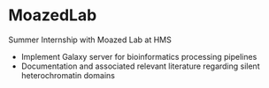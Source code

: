 MoazedLab
=========

Summer Internship with Moazed Lab at HMS

* Implement Galaxy server for bioinformatics processing pipelines
* Documentation and associated relevant literature regarding silent heterochromatin domains
